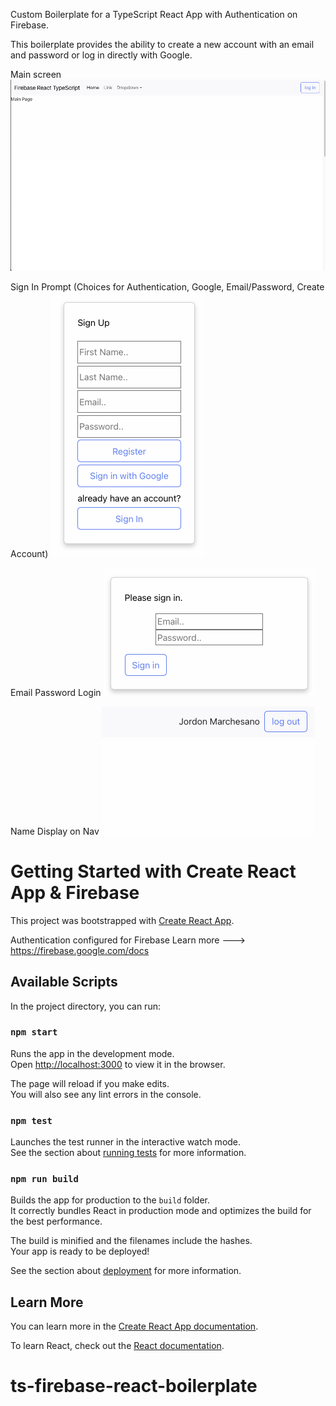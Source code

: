 Custom Boilerplate for a TypeScript React App with Authentication on Firebase.

This boilerplate provides the ability to create a new account with an email and password or log in directly with Google.

Main screen
![Alt Text](images/main.png)

Sign In Prompt (Choices for Authentication, Google, Email/Password, Create Account)
![Alt Text](images/sign-in-prompt.png)

Email Password Login
![Alt Text](images/email-pw-login.png)

Name Display on Nav
![Alt Text](images/display-name.png)

# Getting Started with Create React App & Firebase 

This project was bootstrapped with [Create React App](https://github.com/facebook/create-react-app).

Authentication configured for Firebase Learn more --->  https://firebase.google.com/docs


## Available Scripts

In the project directory, you can run:

### `npm start`

Runs the app in the development mode.\
Open [http://localhost:3000](http://localhost:3000) to view it in the browser.

The page will reload if you make edits.\
You will also see any lint errors in the console.

### `npm test`

Launches the test runner in the interactive watch mode.\
See the section about [running tests](https://facebook.github.io/create-react-app/docs/running-tests) for more information.

### `npm run build`

Builds the app for production to the `build` folder.\
It correctly bundles React in production mode and optimizes the build for the best performance.

The build is minified and the filenames include the hashes.\
Your app is ready to be deployed!

See the section about [deployment](https://facebook.github.io/create-react-app/docs/deployment) for more information.



## Learn More

You can learn more in the [Create React App documentation](https://facebook.github.io/create-react-app/docs/getting-started).

To learn React, check out the [React documentation](https://reactjs.org/).

# ts-firebase-react-boilerplate
